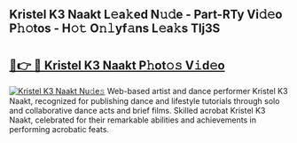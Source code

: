 ## Kristel K3 Naakt L𝚎a𝚔ed N𝚞𝚍e - Part-RTy Vi𝚍𝚎o P𝚑𝚘tos - H𝚘𝚝 O𝚗𝚕yf𝚊ns L𝚎a𝚔s Tlj3S

# <h2><a href="http://kfd1dz.oniu.top/?m=Kristel+K3+Naakt">🔗👉 🔴 Kristel K3 Naakt P𝚑ot𝚘𝚜 V𝚒d𝚎o</a></h2>

[![Kristel K3 Naakt Nu𝚍e𝚜](https://i.imgur.com/0qMVB7G.gif)](http://kfd1dz.oniu.top/?m=Kristel+K3+Naakt)
Web-based artist and dance performer Kristel K3 Naakt, recognized for publishing dance and lifestyle tutorials through solo and collaborative dance acts and brief films. Skilled acrobat Kristel K3 Naakt, celebrated for their remarkable abilities and achievements in performing acrobatic feats.  
